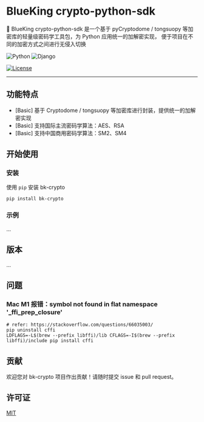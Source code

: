 # BlueKing crypto-python-sdk

️🔧 BlueKing crypto-python-sdk 是一个基于 pyCryptodome / tongsuopy 等加密库的轻量级密码学工具包，为 Python 应用统一的加解密实现，
便于项目在不同的加密方式之间进行无侵入切换

![Python](https://badgen.net/badge/python/%3E=3.6.12,%3C3.11/green?icon=github)
![Django](https://badgen.net/badge/django/%3E=3.1.5,%3C=4.2.1/yellow?icon=github)

[![License](https://img.shields.io/badge/license-MIT-brightgreen.svg?style=flat)](LICENSE)


---

## 功能特点

* [Basic] 基于 Cryptodome / tongsuopy 等加密库进行封装，提供统一的加解密实现
* [Basic] 支持国际主流密码学算法：AES、RSA
* [Basic] 支持中国商用密码学算法：SM2、SM4

## 开始使用

### 安装

使用 `pip` 安装 bk-crypto

```shell
pip install bk-crypto
```

### 示例

...

## 版本

...


## 问题

### Mac M1 报错：symbol not found in flat namespace '_ffi_prep_closure'

```shell
# refer: https://stackoverflow.com/questions/66035003/
pip uninstall cffi
LDFLAGS=-L$(brew --prefix libffi)/lib CFLAGS=-I$(brew --prefix libffi)/include pip install cffi
```

## 贡献

欢迎您对 bk-crypto 项目作出贡献！请随时提交 issue 和 pull request。

## 许可证

[MIT](LICENSE)
